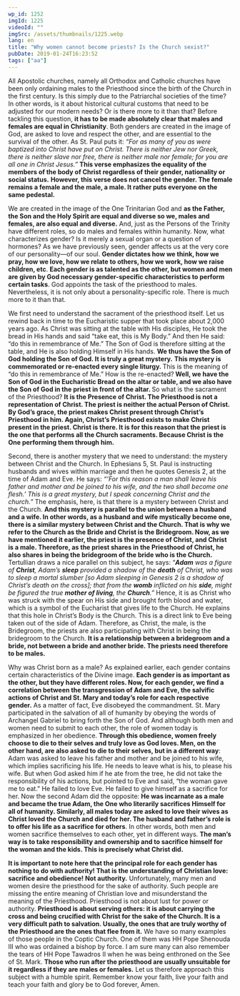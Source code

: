 ```yaml
---
wp_id: 1252
imgId: 1225
videoId: ""
imgSrc: /assets/thumbnails/1225.webp
lang: en
title: "Why women cannot become priests? Is the Church sexist?"
pubDate: 2019-01-24T16:23:52
tags: ["aa"]
---
```


<!-- page: 6 -->

<p>All Apostolic churches, namely all Orthodox and Catholic churches have been only ordaining males to the Priesthood since the birth of the Church in the first century. Is this simply due to the Patriarchal societies of the time? In other words, is it about historical cultural customs that need to be adjusted for our modern needs? Or is there more to it than that? Before tackling this question, <b>it has to be made absolutely clear that males and females are equal in Christianity</b>. Both genders are created in the image of God, are asked to love and respect the other, and are essential to the survival of the other. As St. Paul puts it: <i>“For as many of you as were baptized into Christ have put on Christ. There is neither Jew nor Greek, there is neither slave nor free, there is neither male nor female; for you are all one in Christ Jesus.”</i> <b>This verse emphasizes the equality of the members of the body of Christ regardless of their gender, nationality or social status.</b> <b>However, this verse does not cancel the gender. The female remains a female and the male, a male. It rather puts everyone on the same pedestal.</b> <span data-ccp-props="{&quot;201341983&quot;:0,&quot;335559731&quot;:720,&quot;335559739&quot;:200,&quot;335559740&quot;:276}"> </span></p>
<p>We are created in the image of the One Trinitarian God and <b>as the Father, the Son and the Holy Spirit are equal and diverse so we, males and females, are also equal and diverse.</b> And, just as the Persons of the Trinity have different roles, so do males and females within humanity. Now, what characterizes gender? Is it merely a sexual organ or a question of hormones? As we have previously seen, gender affects us at the very core of our personality—of our soul. <b>Gender dictates how we think, how we pray, how we love, how we relate to others, how we work, how we raise children, etc</b>. <b>Each gender is as talented as the other, but women and men are given by God necessary gender-specific characteristics to perform certain tasks</b>. God appoints the task of the priesthood to males. Nevertheless, it is not only about a personality-specific role. There is much more to it than that. <span data-ccp-props="{&quot;201341983&quot;:0,&quot;335559731&quot;:720,&quot;335559739&quot;:200,&quot;335559740&quot;:276}"> </span></p>
<p>We first need to understand the sacrament of the priesthood itself. Let us rewind back in time to the Eucharistic supper that took place about 2,000 years ago. As Christ was sitting at the table with His disciples, He took the bread in His hands and said “take eat, this is My Body.” And then He said: “do this in remembrance of Me.” The Son of God is therefore sitting at the table, and He is also holding Himself in His hands. <b>We thus have the Son of God holding the Son of God. It is truly a great mystery.</b> <b>This mystery is commemorated or re-enacted every single liturgy. </b>This is the meaning of “do this in remembrance of Me.” How is the re-enacted?<b> Well, we have the Son of God in the Eucharistic Bread on the altar or table, and we also have the Son of God in the priest in front of the altar. </b>So what is the sacrament of the Priesthood? <b>It is the Presence of Christ. The Priesthood is not a representation of Christ. The priest is neither the actual Person of Christ. By God’s grace, the priest makes Christ present through Christ’s Priesthood in him. Again, Christ’s Priesthood exists to make Christ present in the priest. Christ is there. It is for this reason that the priest is the one that performs all the Church sacraments. Because Christ is the </b><b>One</b><b> performing them through him. </b><span data-ccp-props="{&quot;201341983&quot;:0,&quot;335559731&quot;:720,&quot;335559739&quot;:200,&quot;335559740&quot;:276}"> </span></p>
<p>Second, there is another mystery that we need to understand: the mystery between Christ and the Church. In Ephesians 5, St. Paul is instructing husbands and wives within marriage and then he quotes Genesis 2, at the time of Adam and Eve. He says: <i>“</i><i>’For</i><i> this reason a man shall leave his father and mother and be joined to his wife, and the two shall become one flesh.’ This is a great mystery, but I speak concerning Christ and the church.”</i> The emphasis, here, is that there is a mystery between Christ and the Church. <b>And this mystery is parallel to the union between a husband and a wife. In other words, as a husband and wife mystically become one, there is a similar mystery between Christ and the Church. That is why we refer to the Church as the Bride and Christ is the Bridegroom. Now, </b><b>as we have mentioned it earlier, </b><b>the pri</b><b>est is the presence of Christ, a</b><b>nd Christ is a male. Therefore, as the priest shares in the Priesthood of Christ, he also shares in being the bridegroom of the bride who is the Church. </b>Tertullian draws a nice parallel on this subject, he says: “<b><i>Adam</i></b><i> was a figure of </i><b><i>Christ</i></b><i>, Adam’s </i><b><i>sleep</i></b><i> provided a shadow of the </i><b><i>death</i></b><i> of Christ, who was to sleep a mortal slumber [so Adam sleeping in Genesis 2 is a shadow of Christ’s death on the cross]; that from the </i><b><i>womb</i></b><i> inflicted on his </i><b><i>side</i></b><i>, might be figured the true </i><b><i>mother of living</i></b><i>, the </i><b><i>Church</i></b><i>.”</i> Hence, it is as Christ who was struck with the spear on His side and brought forth blood and water, which is a symbol of the Eucharist that gives life to the Church. He explains that this hole in Christ’s Body is the Church. This is a direct link to Eve being taken out of the side of Adam. Therefore, as Christ, the male, is the Bridegroom, the priests are also participating with Christ in being the bridegroom to the Church. <b>It is a relationship between a bridegroom and a bride, not between a bride and another bride. The priests need therefore to be males.  </b><span data-ccp-props="{&quot;201341983&quot;:0,&quot;335559731&quot;:720,&quot;335559739&quot;:200,&quot;335559740&quot;:276}"> </span></p>
<p>Why was Christ born as a male? As explained earlier, each gender contains certain characteristics of the Divine image. <b>Each gender is as important as the other, but they have different roles. Now, for each gender, we find a correlation bet</b><b>ween the transgression of Adam and</b><b> Eve, the salvific actions of Christ and St. Mary</b><b> and </b><b>today’s role for each respectiv</b><b>e gender.</b> As a matter of fact, Eve disobeyed the commandment. St. Mary participated in the salvation of all of humanity by obeying the words of Archangel Gabriel to bring forth the Son of God. And although both men and women need to submit to each other, the role of women today is emphasized in her obedience. <b>T</b><b>hrough this obedience, women freely choose to die to their selves and truly love as God loves. Men, on the other hand, are also asked to die to </b><b>their selves, but in a different way</b>: Adam was asked to leave his father and mother and be joined to his wife, which implies sacrificing his life. He needs to leave what is his, to please his wife. But when God asked him if he ate from the tree, he did not take the responsibility of his actions, but pointed to Eve and said, “the woman gave me to eat.” He failed to love Eve. He failed to give himself as a sacrifice for her. Now the second Adam did the opposite: <b>He was incarnate as a male and became the true Adam, the One who literarily sacrifices Himself for all of humanity. Similarly, all males today are asked to love their wives as Christ loved the Church and died for her. The husband and father’s role is to offer his life as a sacrifice for others</b>. In other words, both men and women sacrifice themselves to each other, yet in different ways. <b>The man</b><b>’s way is to take responsibility and ownership and</b><b> to</b><b> sacrifice </b><b>himself</b><b> for the </b><b>woman</b><b> and</b><b> the</b><b> kids. Thi</b><b>s is precisely what Christ did.</b><span data-ccp-props="{&quot;201341983&quot;:0,&quot;335559731&quot;:720,&quot;335559739&quot;:200,&quot;335559740&quot;:276}"> </span></p>
<p><b>It is important to note</b><b> here that the principal role for each gender has nothing to do with authority</b><b>! That is the understanding of Christian love: sacrifice and obedience! Not authority.</b> Unfortunately, many men and women desire the priesthood for the sake of authority. Such people are missing the entire meaning of Christian love and misunderstand the meaning of the Priesthood. Priesthood is not about lust for power or authority. <b>Pri</b><b>esthood is about serving others:</b><b> it is about carrying the cross and being crucified with Christ for the sake of the Church. It is a very difficult path to salvation. Usually, the ones that are truly worthy of the Priesthood are the ones that flee from it.</b> We have so many examples of those people in the Coptic Church. One of them was HH Pope Shenouda III who was ordained a bishop by force. I am sure many can also remember the tears of HH Pope Tawadros II when he was being enthroned on the See of St. Mark. <b>Those who run after the priesthood are usually unsuitable for it regardless if they are males or females.</b> Let us therefore approach this subject with a humble spirit. Remember know your faith, live your faith and teach your faith and glory be to God forever, Amen. <span data-ccp-props="{&quot;201341983&quot;:0,&quot;335559731&quot;:720,&quot;335559739&quot;:200,&quot;335559740&quot;:276}"> </span></p>
